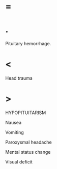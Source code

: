 # =

# .

Pituitary hemorrhage.

# <

Head trauma

# >

HYPOPITUITARISM

Nausea

Vomiting

Paroxysmal headache

Mental status change

Visual deficit
